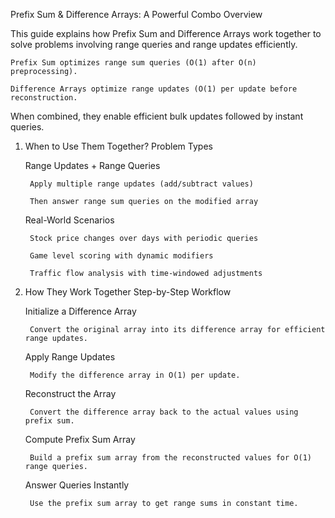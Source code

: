 Prefix Sum & Difference Arrays: A Powerful Combo
Overview

This guide explains how Prefix Sum and Difference Arrays work together to solve problems involving range queries and range updates efficiently.

    Prefix Sum optimizes range sum queries (O(1) after O(n) preprocessing).

    Difference Arrays optimize range updates (O(1) per update before reconstruction.

When combined, they enable efficient bulk updates followed by instant queries.
1. When to Use Them Together?
Problem Types

    Range Updates + Range Queries

        Apply multiple range updates (add/subtract values)

        Then answer range sum queries on the modified array

    Real-World Scenarios

        Stock price changes over days with periodic queries

        Game level scoring with dynamic modifiers

        Traffic flow analysis with time-windowed adjustments

2. How They Work Together
Step-by-Step Workflow

    Initialize a Difference Array

        Convert the original array into its difference array for efficient range updates.

    Apply Range Updates

        Modify the difference array in O(1) per update.

    Reconstruct the Array

        Convert the difference array back to the actual values using prefix sum.

    Compute Prefix Sum Array

        Build a prefix sum array from the reconstructed values for O(1) range queries.

    Answer Queries Instantly

        Use the prefix sum array to get range sums in constant time.


